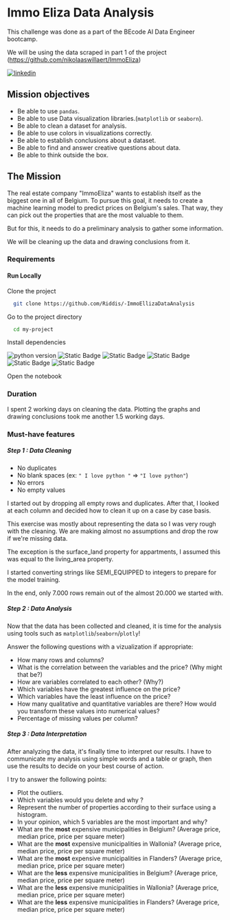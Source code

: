 # Immo Eliza Data Analysis

This challenge was done as a part of the BEcode AI Data Engineer bootcamp. 

We will be using the data scraped in part 1 of the project (https://github.com/nikolaaswillaert/ImmoEliza)

[![linkedin](https://img.shields.io/badge/linkedin-0A66C2?style=for-the-badge&logo=linkedin&logoColor=white)](https://www.linkedin.com/in/sam-hoste-15610945/)

## Mission objectives

- Be able to use `pandas`.
- Be able to use Data visualization libraries.(`matplotlib` or `seaborn`).
- Be able to clean a dataset for analysis.
- Be able to use colors in visualizations correctly.
- Be able to establish conclusions about a dataset.
- Be able to find and answer creative questions about data.
- Be able to think outside the box.

## The Mission

The real estate company "ImmoEliza" wants to establish itself as the biggest one in all of Belgium. To pursue this goal, it needs to create a machine learning model to predict prices on Belgium's sales. That way, they can pick out the properties that are the most valuable to them.

But for this, it needs to do a preliminary analysis to gather some information. 

We will be cleaning up the data and drawing conclusions from it. 

### Requirements
#### Run Locally

Clone the project

```bash
  git clone https://github.com/Riddis/-ImmoEllizaDataAnalysis
```

Go to the project directory

```bash
  cd my-project
```

Install dependencies

![python version](https://img.shields.io/badge/python-3.10.6+-blue) 
![Static Badge](https://img.shields.io/badge/matplotlib.pyplot-8A2BE2) 
![Static Badge](https://img.shields.io/badge/seaborn-e32e0e) 
![Static Badge](https://img.shields.io/badge/pandas-9ef542) 
![Static Badge](https://img.shields.io/badge/numpy-24d3f2) 
![Static Badge](https://img.shields.io/badge/pathlib-e8f224)



Open the notebook

### Duration

I spent 2 working days on cleaning the data. 
Plotting the graphs and drawing conclusions took me another 1.5 working days. 

### Must-have features

##### Step 1 : Data Cleaning

- No duplicates
- No blank spaces (ex: `" I love python "` => `"I love python"`)
- No errors
- No empty values

I started out by dropping all empty rows and duplicates. 
After that, I looked at each column and decided how to clean it up on a case by case basis. 

This exercise was mostly about representing the data so I was very rough with the cleaning. We are making almost no assumptions and drop the row if we're missing data. 

The exception is the surface_land property for appartments, I assumed this was equal to the living_area property. 

I started converting strings like SEMI_EQUIPPED to integers to prepare for the model training. 

In the end, only 7.000 rows remain out of the almost 20.000 we started with.

##### Step 2 : Data Analysis

Now that the data has been collected and cleaned, it is time for the analysis using tools such as `matplotlib`/`seaborn`/`plotly`!

Answer the following questions with a vizualization if appropriate:

- How many rows and columns?
- What is the correlation between the variables and the price? (Why might that be?)
- How are variables correlated to each other? (Why?)
- Which variables have the greatest influence on the price?
- Which variables have the least influence on the price?
- How many qualitative and quantitative variables are there? How would you transform these values into numerical values?
- Percentage of missing values per column?

##### Step 3 : Data Interpretation

After analyzing the data, it's finally time to interpret our results. I have to communicate my analysis using simple words and a table or graph, then use the results to decide on your best course of action.

I try to answer the following points: 

- Plot the outliers.
- Which variables would you delete and why ?
- Represent the number of properties according to their surface using a histogram.
- In your opinion, which 5 variables are the most important and why?
- What are the **most** expensive municipalities in Belgium? (Average price, median price, price per square meter)
- What are the **most** expensive municipalities in Wallonia? (Average price, median price, price per square meter)
- What are the **most** expensive municipalities in Flanders? (Average price, median price, price per square meter)
- What are the **less** expensive municipalities in Belgium? (Average price, median price, price per square meter)
- What are the **less** expensive municipalities in Wallonia? (Average price, median price, price per square meter)
- What are the **less** expensive municipalities in Flanders? (Average price, median price, price per square meter)